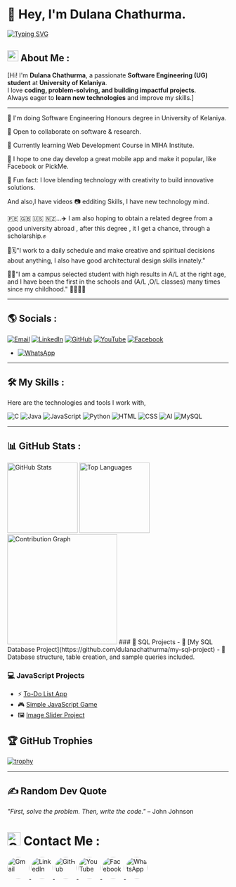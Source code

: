 # 👋 Hey, I'm Dulana Chathurma.

[![Typing SVG](https://readme-typing-svg.demolab.com?pause=1200&center=true&vleft=true&width=600&size=32&lines=Software+Engineer(UG)UoK)](https://git.io/typing-svg)


## <img src="https://img.icons8.com/ios-filled/50/000000/user-male-circle.png" width="25"/> About Me :

[Hi! I'm **Dulana Chathurma**, a passionate **Software Engineering (UG) student** at **University of Kelaniya**.  
I love **coding, problem-solving, and building impactful projects**.  
Always eager to **learn new technologies** and improve my skills.]

---
🚀 I'm doing Software Engineering Honours degree in University of Kelaniya. 

🤝 Open to collaborate on software & research.  

🌱 Currently learning  Web Development Course in MIHA Institute.

💬 I hope to one day develop a great mobile app and make it popular, like Facebook or PickMe. 

💯 Fun fact: I love blending technology with creativity to build innovative solutions.

And also,I have videos 📷 edditing Skills,
I have new technology mind.

🇵🇪 🇬🇧 🇺🇸 🇳🇿...✈️
I am also hoping to obtain a related degree from a good university abroad , after this degree , it I get a chance, through a scholarship.✊

📝🗓️"I work to a daily schedule and make creative and spiritual decisions about anything, I also have good architectural design skills innately."

👨‍🎓"I am a campus selected student with high results in A/L at the right age, and I have been the first in the schools and (A/L ,O/L classes) many times since my childhood."
🙏🇱🇰🙏

---

## 🌎 Socials :   
[![Email](https://img.shields.io/badge/Email-D14836?logo=gmail&logoColor=white)](mailto:dulanachathurma99@gmail.com)
[![LinkedIn](https://img.shields.io/badge/LinkedIn-0A66C2?logo=linkedin&logoColor=white)](https://www.linkedin.com/in/dulana-chathurma-97748331a)
[![GitHub](https://img.shields.io/badge/GitHub-121011?logo=github&logoColor=white)](https://github.com/dulanachathurma)
[![YouTube](https://img.shields.io/badge/YouTube-FF0000?logo=youtube&logoColor=white)](https://youtube.com/@travelwithdulana?si=d-60KJbgnTILE-V8)
[![Facebook](https://img.shields.io/badge/Facebook-1877F2?logo=facebook&logoColor=white)](https://www.facebook.com/share/1EP1Sypxsz/)
- [![WhatsApp](https://img.shields.io/badge/WhatsApp-25D366?logo=whatsapp&logoColor=white)](https://wa.me/94767574844)

---

## 🛠️ My Skills :
Here are the technologies and tools I work with,

![C](https://img.shields.io/badge/C-00599C?logo=c&logoColor=white)
![Java](https://img.shields.io/badge/Java-007396?logo=openjdk&logoColor=white)
![JavaScript](https://img.shields.io/badge/JavaScript-323330?logo=javascript)
![Python](https://img.shields.io/badge/Python-3776AB?logo=python&logoColor=white)
![HTML](https://img.shields.io/badge/HTML-E34F26?logo=html5&logoColor=white)
![CSS](https://img.shields.io/badge/CSS-1572B6?logo=css3&logoColor=white)
![AI](https://img.shields.io/badge/AI-FF6F61?logo=OpenAI&logoColor=white)
![MySQL](https://img.shields.io/badge/MySQL-4479A1?logo=mysql&logoColor=white)

---
## 📊 GitHub Stats :

<!-- Main Stats + Streak -->
<img src="https://github-readme-stats.vercel.app/api?username=dulanachathurma&show_icons=true&theme=tokyonight&hide_border=true&count_private=true" alt="GitHub Stats" height="160"/>  


<!-- Top Languages -->
<img src="https://github-readme-stats.vercel.app/api/top-langs/?username=dulanachathurma&layout=compact&theme=tokyonight&hide_border=true" alt="Top Languages" height="160"/>  

<!-- Contribution Graph (reduced size) -->
<img src="https://github-readme-activity-graph.vercel.app/graph?username=dulanachathurma&theme=tokyo-night&hide_border=true" alt="Contribution Graph" height="250"/>
### 💾 SQL Projects
- 📁 [My SQL Database Project](https://github.com/dulanachathurma/my-sql-project)  
- 🧮 Database structure, table creation, and sample queries included.

### 💻 JavaScript Projects
- ⚡ [To-Do List App](https://github.com/dulanachathurma/todo-app)  
- 🎮 [Simple JavaScript Game](https://github.com/dulanachathurma/js-game)
- 🖼️ [Image Slider Project](https://github.com/dulanachathurma/image-slider)


## 🏆 GitHub Trophies 

[![trophy](https://github-profile-trophy.vercel.app/?username=dulanachathurma&theme=flat&no-frame=true)](https://github.com/ryo-ma/github-profile-trophy)

---
## ✍️ Random Dev Quote

*"First, solve the problem. Then, write the code."* – John Johnson




# <img src="https://cdn-icons-png.flaticon.com/512/561/561127.png" alt="Contact Logo" width="30" height="30" /> Contact Me : 

<p align="left">
  <a href="mailto:dulanachathurma99@gmail.com">
    <img src="https://cdn-icons-png.flaticon.com/512/281/281769.png" 
         alt="Gmail" style="border-radius:50%; width:50px; height:50px; transition: transform 0.3s;" 
         onmouseover="this.style.transform='scale(1.3)'" 
         onmouseout="this.style.transform='scale(1)'" />
  </a>
  <a href="https://www.linkedin.com/in/dulana-chathurma-97748331a/">
    <img src="https://cdn-icons-png.flaticon.com/512/174/174857.png" 
         alt="LinkedIn" style="border-radius:50%; width:50px; height:50px; transition: transform 0.3s;" 
         onmouseover="this.style.transform='scale(1.3)'" 
         onmouseout="this.style.transform='scale(1)'" />
  </a>
  <a href="https://github.com/">
    <img src="https://cdn-icons-png.flaticon.com/512/733/733553.png" 
         alt="GitHub" style="border-radius:50%; width:50px; height:50px; transition: transform 0.3s;" 
         onmouseover="this.style.transform='scale(1.3)'" 
         onmouseout="this.style.transform='scale(1)'" />
  </a>
  <a href="https://youtube.com/@travelwithdulana?si=d-60KJbgnTILE-V8">
    <img src="https://cdn-icons-png.flaticon.com/512/1384/1384060.png" 
         alt="YouTube" style="border-radius:50%; width:50px; height:50px; transition: transform 0.3s;" 
         onmouseover="this.style.transform='scale(1.3)'" 
         onmouseout="this.style.transform='scale(1)'" />
  </a>
  <a href="https://www.facebook.com/share/1EP1Sypxsz/">
    <img src="https://cdn-icons-png.flaticon.com/512/733/733547.png" 
         alt="Facebook" style="border-radius:50%; width:50px; height:50px; transition: transform 0.3s;" 
         onmouseover="this.style.transform='scale(1.3)'" 
         onmouseout="this.style.transform='scale(1)'" />
  </a>
<a href="https://wa.me/94767574844" target="_blank" rel="noopener noreferrer" aria-label="Chat on WhatsApp">
  <img src="https://cdn-icons-png.flaticon.com/512/733/733585.png"
       alt="WhatsApp"
       title="Chat on WhatsApp"
       style="border-radius:50%; width:50px; height:50px; transition: transform 0.3s;"
       onmouseover="this.style.transform='scale(1.3)';"
       onmouseout="this.style.transform='scale(1)';" />
</a>

</p>

